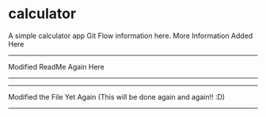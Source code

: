 # calculator
A simple calculator app
Git Flow information here.
More Information Added Here
***********************************
Modified ReadMe Again Here
***********************************
***********************************
Modified the File Yet Again (This will be done again and again!! :D)
***********************************